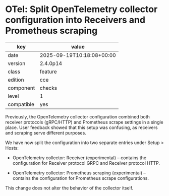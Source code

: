 [//]: # (werk v2)
# OTel: Split OpenTelemetry collector configuration into Receivers and Prometheus scraping

key        | value
---------- | ---
date       | 2025-09-19T10:18:08+00:00
version    | 2.4.0p14
class      | feature
edition    | cce
component  | checks
level      | 1
compatible | yes

Previously, the OpenTelemetry collector configuration combined both receiver protocols (gRPC/HTTP) and Prometheus scrape settings in a single place.
User feedback showed that this setup was confusing, as receivers and scraping serve different purposes.

We have now split the configuration into two separate entries under Setup > Hosts:

- OpenTelemetry collector: Receiver (experimental) – contains the configuration for Receiver protocol GRPC and Receiver protocol HTTP.

- OpenTelemetry collector: Prometheus scraping (experimental) – contains the configuration for Prometheus scrape configurations.

This change does not alter the behavior of the collector itself.
